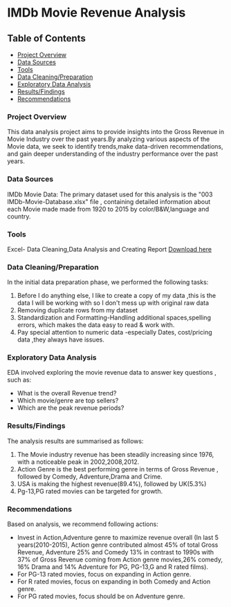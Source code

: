 # IMDb Movie Revenue Analysis

## Table of Contents

- [Project Overview](#project-overview)
- [Data Sources](#data-sources)
- [Tools](#tools)
- [Data Cleaning/Preparation](#data-cleaningpreparation)
- [Exploratory Data Analysis](#exploratory-data-analysis)
- [Results/Findings](#resultsfindings)
- [Recommendations](#recommendations)

### Project Overview

This data analysis project aims to provide insights into the Gross Revenue in Movie Industry over the past years.By analyzing various aspects of the Movie data, we seek to identify trends,make data-driven recommendations, and gain deeper understanding of the industry performance over the past years.

### Data Sources

IMDb Movie Data: The primary dataset used for this analysis is the "003 IMDb-Movie-Database.xlsx" file , containing detailed information about each Movie made made from 1920 to 2015 by color/B&W,language and country.

### Tools

Excel- Data Cleaning,Data Analysis and Creating Report [Download here](https://microsoft.com)


### Data Cleaning/Preparation

In the initial data preparation phase, we performed the following tasks:

1. Before I do anything else, I like to create a copy of my data ,this is the data I will be working with so I don't mess up with original raw data 
2. Removing duplicate rows from my dataset
3. Standardization and Formatting-Handling additional spaces,spelling errors, which makes the data easy to read & work with.
4. Pay special attention to numeric data -especially Dates, cost/pricing data ,they always have issues.
   

### Exploratory Data Analysis

EDA involved exploring the movie revenue data to answer key questions , such as:

- What is the overall Revenue trend?
- Which movie/genre are top sellers?
- Which are the peak revenue periods?

 ### Results/Findings

The analysis results are summarised as follows:

1. The Movie industry revenue has been steadily increasing since 1976, with a noticeable peak in 2002,2008,2012.
2. Action Genre is the best performing genre in terms of Gross Revenue , followed by Comedy, Adventure,Drama and Crime.
3. USA is making the highest revenue(89.4%), followed by UK(5.3%)
4. Pg-13,PG rated movies can be targeted for growth.

### Recommendations

Based on analysis, we recommend following actions:

- Invest in Action,Adventure genre to maximize revenue overall (In last 5 years(2010-2015), Action genre contributed almost 45% of total Gross Revenue, Adventure 25% and Comedy 13% in contrast to 1990s with 37% of Gross Revenue coming from Action genre movies,26% comedy, 16% Drama and 14% Adventure for PG, PG-13,G and R rated films). 
- For PG-13 rated movies, focus on expanding in Action genre.
- For R rated movies, focus on expanding in both Comedy and Action genre.
- For PG rated movies, focus should be on Adventure genre.
